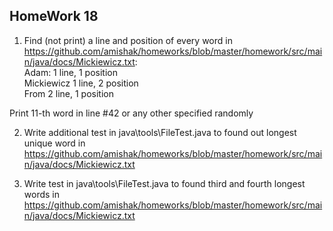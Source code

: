 ## HomeWork 18

1. Find (not print) a line and position of every word in https://github.com/amishak/homeworks/blob/master/homework/src/main/java/docs/Mickiewicz.txt:   
Adam: 1 line, 1 position   
Mickiewicz 1 line, 2 position  
From 2 line, 1 position  

Print 11-th word in line #42  or any other specified randomly

2. Write additional test in java\tools\FileTest.java to found out longest unique word in     
https://github.com/amishak/homeworks/blob/master/homework/src/main/java/docs/Mickiewicz.txt  

3. Write test  in java\tools\FileTest.java to found third and fourth longest words in    
https://github.com/amishak/homeworks/blob/master/homework/src/main/java/docs/Mickiewicz.txt  

